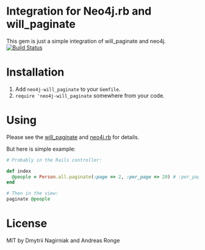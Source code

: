 Integration for Neo4j.rb and will_paginate
============================================

This gem is just a simple integration of will_paginate and neo4j.
[![Build Status](https://secure.travis-ci.org/neo4j-will_paginate/its.png)](http://travis-ci.org/dnagir/neo4j-will_paginate)

Installation
==================

1. Add `neo4j-will_paginate` to your `Gemfile`.
2. `require 'neo4j-will_paginate` somewhere from your code.



Using
==================

Please see the [will_paginate](https://github.com/mislav/will_paginate)
and [neo4j.rb](https://github.com/andreasronge/neo4j) for details.

But here is simple example:


```ruby
# Probably in the Rails controller:

def index
  @people = Person.all.paginate(:page => 2, :per_page => 20) # :per_page is optional
end

# Then in the view:
paginate @people

```

License
=====================

MIT by Dmytrii Nagirniak and Andreas Ronge
